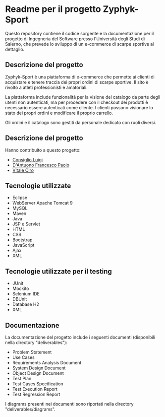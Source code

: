 # Readme per il progetto Zyphyk-Sport

Questo repository contiene il codice sorgente e la documentazione per il progetto di Ingegneria del Software presso l'Università degli Studi di Salerno, che prevede lo sviluppo di un e-commerce di scarpe sportive al dettaglio.

## Descrizione del progetto

Zyphyk-Sport è una piattaforma di e-commerce che permette ai clienti di acquistare e tenere traccia dei propri ordini di scarpe sportive. Il sito è rivolto a atleti professionisti e amatoriali.

La piattaforma include funzionalità per la visione del catalogo da parte degli utenti non autenticati, ma per procedere con il checkout dei prodotti è necessario essere autenticati come cliente. I clienti possono visionare lo stato dei propri ordini e modificare il proprio carrello.

Gli ordini e il catalogo sono gestiti da personale dedicato con ruoli diversi.

## Descrizione del progetto

Hanno contribuito a questo progetto:
* [Consiglio Luigi](https://github.com/luicons01)
* [D'Antuono Francesco Paolo](https://github.com/CpDant)
* [Vitale Ciro](https://github.com/cirovitale)

## Tecnologie utilizzate

- Eclipse
- WebServer Apache Tomcat 9
- MySQL
- Maven
- Java
- JSP e Servlet
- HTML
- CSS
- Bootstrap
- JavaScript
- Ajax
- XML

## Tecnologie utilizzate per il testing

- JUnit
- Mockito
- Selenium IDE
- DBUnit
- Database H2
- XML

## Documentazione

La documentazione del progetto include i seguenti documenti (disponibili nella directory "deliverables"):

- Problem Statement
- Use Cases
- Requirements Analysis Document
- System Design Document
- Object Design Document
- Test Plan
- Test Cases Specification
- Test Execution Report
- Test Regression Report

I diagrams presenti nei documenti sono riportati nella directory "deliverables/diagrams".
